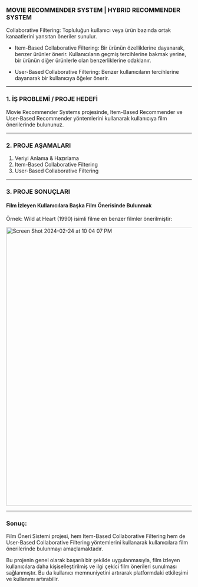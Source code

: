 ###  MOVIE RECOMMENDER SYSTEM | HYBRID RECOMMENDER SYSTEM

Collaborative Filtering: Topluluğun kullanıcı veya ürün bazında ortak kanaatlerini yansıtan öneriler sunulur.

- Item-Based Collaborative Filtering: Bir ürünün özelliklerine dayanarak, benzer ürünler önerir.  Kullanıcıların geçmiş tercihlerine bakmak yerine, bir ürünün diğer ürünlerle olan benzerliklerine odaklanır.

- User-Based Collaborative Filtering: Benzer kullanıcıların tercihlerine dayanarak bir kullanıcıya öğeler önerir.


______________________________


### 1. İŞ PROBLEMİ / PROJE HEDEFİ

Movie Recommender Systems projesinde, Item-Based Recommender ve User-Based Recommender yöntemlerini kullanarak kullanıcıya film önerilerinde bulununuz.

______________________________

### 2. PROJE AŞAMALARI

1. Veriyi Anlama & Hazırlama
2. Item-Based Collaborative Filtering
3. User-Based Collaborative Filtering


______________________________

### 3. PROJE SONUÇLARI

#### Film İzleyen Kullanıcılara Başka Film Önerisinde Bulunmak

Örnek: Wild at Heart (1990) isimli filme en benzer filmler önerilmiştir:

<img width="755" alt="Screen Shot 2024-02-24 at 10 04 07 PM" src="https://github.com/gozdemadendere/My_Portfolio_Projects_/assets/90986708/7922ab57-0804-4543-a21b-e79aeeb93fdf">


__________________________________
### Sonuç:

Film Öneri Sistemi projesi, hem Item-Based Collaborative Filtering hem de User-Based Collaborative Filtering yöntemlerini kullanarak kullanıcılara film önerilerinde bulunmayı amaçlamaktadır.

Bu projenin genel olarak başarılı bir şekilde uygulanmasıyla, film izleyen kullanıcılara daha kişiselleştirilmiş ve ilgi çekici film önerileri sunulması sağlanmıştır. Bu da kullanıcı memnuniyetini artırarak platformdaki etkileşimi ve kullanımı artırabilir.

